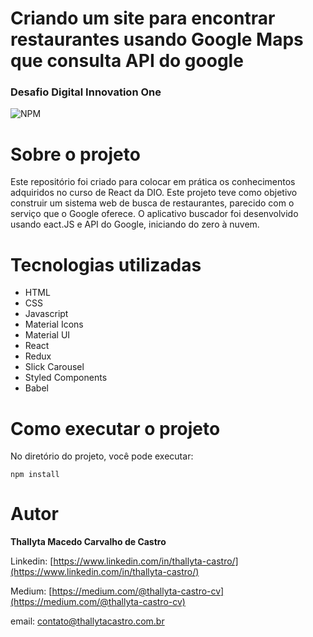 # Criando um site para encontrar restaurantes usando Google Maps que consulta API do google
### Desafio Digital Innovation One
![NPM](https://img.shields.io/npm/l/react)

# Sobre o projeto
Este repositório foi criado para colocar em prática os conhecimentos adquiridos no curso de React da DIO.
Este projeto teve como objetivo construir um sistema web de busca de restaurantes, parecido com o serviço que o Google oferece. O aplicativo buscador foi desenvolvido usando eact.JS e API do Google, iniciando do zero à nuvem.

# Tecnologias utilizadas

* HTML
* CSS
* Javascript
* Material Icons
* Material UI
* React
* Redux
* Slick Carousel
* Styled Components
* Babel 

# Como executar o projeto

No diretório do projeto, você pode executar:

`npm install`


# Autor

<b>Thallyta Macedo Carvalho de Castro</b>

Linkedin: [https://www.linkedin.com/in/thallyta-castro/](https://www.linkedin.com/in/thallyta-castro/)

Medium: [https://medium.com/@thallyta-castro-cv](https://medium.com/@thallyta-castro-cv)

email: [contato@thallytacastro.com.br](mailto:contato@thallytacastro.com.br)
